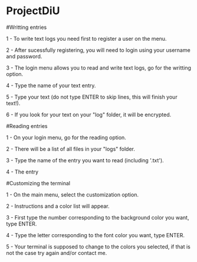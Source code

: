 # ProjectDiU

#Writting entries


1 - To write text logs you need first to register a user on the menu.

2 - After sucessfully registering, you will need to login using your username and password.

3 - The login menu allows you to read and write text logs, go for the writting option.

4 - Type the name of your text entry.

5 - Type your text (do not type ENTER to skip lines, this will finish your text!).

6 - If you look for your text on your "log" folder, it will be encrypted.

#Reading entries


1 - On your login menu, go for the reading option.

2 - There will be a list of all files in your "logs" folder.

3 - Type the name of the entry you want to read (including '.txt').

4 - The entry

#Customizing the terminal


1 - On the main menu, select the customization option.

2 - Instructions and a color list will appear.

3 - First type the number corresponding to the background color you want, type ENTER.

4 - Type the letter corresponding to the font color you want, type ENTER.

5 - Your terminal is supposed to change to the colors you selected, if that is not the case try again and/or contact me.
